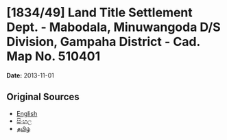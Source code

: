# [1834/49] Land Title Settlement Dept. - Mabodala, Minuwangoda D/S Division, Gampaha District - Cad. Map No. 510401

**Date:** 2013-11-01

## Original Sources

- [English](https://documents.gov.lk/view/extra-gazettes/2013/11/1834-49_E.pdf)
- [සිංහල](https://documents.gov.lk/view/extra-gazettes/2013/11/1834-49_S.pdf)
- [தமிழ்](https://documents.gov.lk/view/extra-gazettes/2013/11/1834-49_T.pdf)
